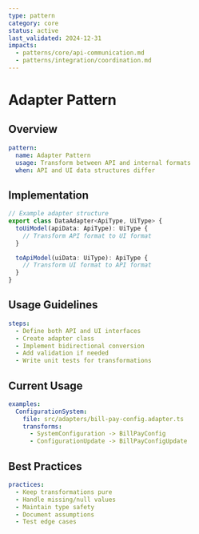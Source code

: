 ```yaml
---
type: pattern
category: core
status: active
last_validated: 2024-12-31
impacts:
  - patterns/core/api-communication.md
  - patterns/integration/coordination.md
---
```


# Adapter Pattern

## Overview
```yaml
pattern:
  name: Adapter Pattern
  usage: Transform between API and internal formats
  when: API and UI data structures differ
```

## Implementation
```typescript
// Example adapter structure
export class DataAdapter<ApiType, UiType> {
  toUiModel(apiData: ApiType): UiType {
    // Transform API format to UI format
  }

  toApiModel(uiData: UiType): ApiType {
    // Transform UI format to API format
  }
}
```

## Usage Guidelines
```yaml
steps:
  - Define both API and UI interfaces
  - Create adapter class
  - Implement bidirectional conversion
  - Add validation if needed
  - Write unit tests for transformations
```

## Current Usage
```yaml
examples:
  ConfigurationSystem:
    file: src/adapters/bill-pay-config.adapter.ts
    transforms:
      - SystemConfiguration -> BillPayConfig
      - ConfigurationUpdate -> BillPayConfigUpdate
```

## Best Practices
```yaml
practices:
  - Keep transformations pure
  - Handle missing/null values
  - Maintain type safety
  - Document assumptions
  - Test edge cases
```
